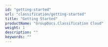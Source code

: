 ```yaml
---
id: "getting-started"
url: "classification/getting-started"
title: "Getting Started"
productName: "GroupDocs.Classification Cloud"
weight: 1
description: ""
keywords: ""
---
```


